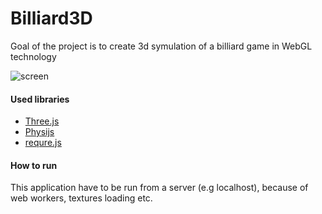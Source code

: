 Billiard3D
=======
Goal of the project is to create 3d symulation of a billiard game in WebGL technology

![screen](https://raw.github.com/mdrobny/Billiard3D_Three.js/master/images/screen.png)

#### Used libraries
* [Three.js](https://github.com/mrdoob/three.js)
* [Physijs](https://github.com/chandlerprall/Physijs)
* [requre.js](http://requirejs.org)

#### How to run
This application have to be run from a server (e.g localhost), because of web workers, textures loading etc.
